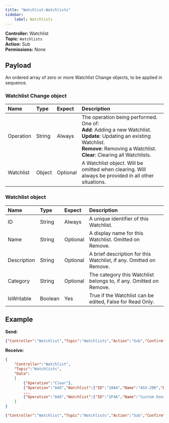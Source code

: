 ```yaml
---
title: "Watchlist:Watchlists"
sidebar:
    label: Watchlists
---
```


**Controller:** Watchlist\
**Topic:** `Watchlists`\
**Action:** Sub\
**Permissions:** None

## Payload

An ordered array of zero or more Watchlist Change objects, to be applied in sequence.

### Watchlist Change object

| Name      | Type   | Expect   | Description |
| :-------- | :----- | :------- | :--- |
| Operation | String | Always   | The operation being performed. One of:<br>**Add**: Adding a new Watchlist.<br>**Update**: Updating an existing Watchlist.<br>**Remove**: Removing a Watchlist.<br>**Clear**: Clearing all Watchlists. |
| Watchlist | Object | Optional | A Watchlist object. Will be omitted when clearing. Will always be provided in all other situations. |

### Watchlist object

| Name        | Type    | Expect   | Description |
| :---------- | :------ | :------- | :--- |
| ID          | String  | Always   | A unique identifier of this Watchlist. |
| Name        | String  | Optional | A display name for this Watchlist. Omitted on Remove. |
| Description | String  | Optional | A brief description for this Watchlist, if any. Omitted on Remove. |
| Category    | String  | Optional | The category this Watchlist belongs to, if any. Omitted on Remove. |
| IsWritable  | Boolean | Yes      | True if the Watchlist can be edited, False for Read Only. |

## Example

**Send:**
```json
{"Controller":"Watchlist","Topic":"Watchlists","Action":"Sub","Confirm":true}
```

**Receive:**
```json
{
	"Controller":"Watchlist",
	"Topic":"Watchlists",
	"Data":
	[
		{"Operation":"Clear"},
		{"Operation":"Add","Watchlist":{"ID":"10A4","Name":"ASX-200","Description":"XJO ASX-200 index members","IsWritable":false}},
		...
		{"Operation":"Add","Watchlist":{"ID":"2F4A","Name":"Custom User Watchlist","IsWritable":true}}
	]
}
```
```json
{"Controller":"Watchlist","Topic":"Watchlists","Action":"Sub","Confirm":true}
```